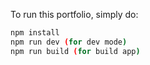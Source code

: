 To run this portfolio, simply do:

```sh
npm install
npm run dev (for dev mode)
npm run build (for build app)
